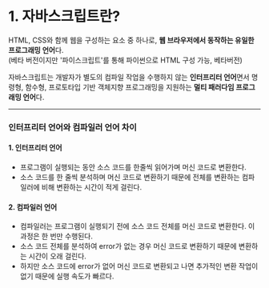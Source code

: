 # 1. 자바스크립트란?
HTML, CSS와 함께 웹을 구성하는 요소 중 하나로, **웹 브라우저에서 동작하는 유일한 프로그래밍 언어**다.  
(베타 버전이지만 '파이스크립트'를 통해 파이썬으로 HTML 구성 가능, 베타버전)

자바스크립트는 개발자가 별도의 컴파일 작업을 수행하지 않는 **인터프리터 언어**면서 명령형, 함수형, 프로토타입 기반 객체지향 프로그래밍을 지원하는 **멀티 패러다임 프로그래밍 언어**다.

-----

### 인터프리터 언어와 컴파일러 언어 차이
 #### 1. 인터프리터 언어
  - 프로그램이 실행되는 동안 소스 코드를 한줄씩 읽어가며 머신 코드로 변환한다.
  - 소스 코드를 한 줄씩 분석하며 머신 코드로 변환하기 때문에 전체를 변환하는 컴파일러에 비해 변환하는 시간이 적게 걸린다.

 #### 2. 컴파일러 언어
  - 컴파일러는 프로그램이 실행되기 전에 소스 코드 전체를 머신 코드로 변환한다. 이 과정은 한 번만 수행된다.
  - 소스 코드 전체를 분석하여 error가 없는 경우 머신 코드로 변환하기 때문에 변환하는 시간이 오래 걸린다.
  - 하지만 소스 코드에 error가 없어 머신 코드로 변환되고 나면 추가적인 변환 작업이 없기 때문에 실행 속도가 빠르다.

